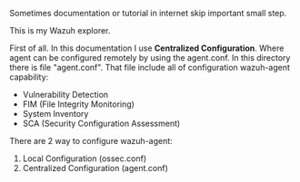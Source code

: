 Sometimes documentation or tutorial in internet skip important small step.

This is my Wazuh explorer.

First of all. In this documentation I use **Centralized Configuration**. Where agent can be configured remotely by using the agent.conf.
In this directory there is file "agent.conf". That file include all of configuration wazuh-agent capability: 
- Vulnerability Detection
- FIM (File Integrity Monitoring)
- System Inventory
- SCA (Security Configuration Assessment)

There are 2 way to configure wazuh-agent:
1. Local Configuration (ossec.conf)
2. Centralized Configuration (agent.conf)

